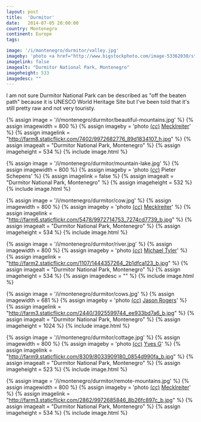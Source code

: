 ```yaml
---
layout: post
title:  'Durmitor'
date:   2014-07-05 20:00:00
country: Montenegro
continent: Europe
tags:

image: '/i/montenegro/durmitor/valley.jpg'
imageby: 'photo <a href="http://www.bigstockphoto.com/image-53362030/stock-photo-fantastic-view-tara-river-gorge-is-the-second-biggest-canyon-in-the-world-and-the-biggest-one-in-e">Leonid Tit</a>'
imagelink: false
imagealt: "Durmitor National Park, Montenegro"
imageheight: 533
imagedesc: ""
---
```

I am not sure Durmitor National Park can be described as "off the beaten path" because it is UNESCO World Heritage Site but I've been told that it's still pretty raw and not very touristy.

<!-- img -->
{% assign image = '/i/montenegro/durmitor/beautiful-mountains.jpg' %}
{% assign imagewidth = 800 %}
{% assign imageby = 'photo <a title="License: Attribution-NoDerivs 2.0 Generic" href="https://creativecommons.org/licenses/by-nd/2.0/">(<em>cc</em>)</a> <a href="http://www.flickr.com/photos/tobishoots/9972682776">Mecklreiter</a>' %}
{% assign imagelink = "http://farm8.staticflickr.com/7402/9972682776_89d1834107_h.jpg" %}
{% assign imagealt = "Durmitor National Park, Montenegro" %}
{% assign imageheight = 534 %}
{% include image.html %}

{% assign image = '/i/montenegro/durmitor/mountain-lake.jpg' %}
{% assign imagewidth = 800 %}
{% assign imageby = 'photo <a title="License: Attribution 2.0 Generic" href="https://creativecommons.org/licenses/by/2.0/">(<em>cc</em>)</a> Pieter Schepens' %}
{% assign imagelink = false %}
{% assign imagealt = "Durmitor National Park, Montenegro" %}
{% assign imageheight = 532 %}
{% include image.html %}

{% assign image = '/i/montenegro/durmitor/cow.jpg' %}
{% assign imagewidth = 800 %}
{% assign imageby = 'photo <a title="License: Attribution-NoDerivs 2.0 Generic" href="https://creativecommons.org/licenses/by-nd/2.0/">(<em>cc</em>)</a> <a href="http://www.flickr.com/photos/tobishoots/9972714753">Mecklreiter</a>' %}
{% assign imagelink = "http://farm6.staticflickr.com/5478/9972714753_7274cd7739_b.jpg" %}
{% assign imagealt = "Durmitor National Park, Montenegro" %}
{% assign imageheight = 534 %}
{% include image.html %}

{% assign image = '/i/montenegro/durmitor/river.jpg' %}
{% assign imagewidth = 800 %}
{% assign imageby = 'photo <a title="License: Attribution-ShareAlike 2.0 Generic" href="https://creativecommons.org/licenses/by-sa/2.0/">(<em>cc</em>)</a> <a href="http://www.flickr.com/photos/lonelyplanetexchange/1444357264/">Michael Tyler</a>' %}
{% assign imagelink = "http://farm2.staticflickr.com/1107/1444357264_2b1dfca123_b.jpg" %}
{% assign imagealt = "Durmitor National Park, Montenegro" %}
{% assign imageheight = 534 %}
{% assign imagedesc = "" %}
{% include image.html %}

{% assign image = '/i/montenegro/durmitor/cows.jpg' %}
{% assign imagewidth = 681 %}
{% assign imageby = 'photo <a title="License: Attribution 2.0 Generic" href="https://creativecommons.org/licenses/by/2.0/">(<em>cc</em>)</a> <a href="http://www.flickr.com/photos/restlessglobetrotter/3925599744">Jason Rogers</a>' %}
{% assign imagelink = "http://farm3.staticflickr.com/2440/3925599744_ee933bd7a6_b.jpg" %}
{% assign imagealt = "Durmitor National Park, Montenegro" %}
{% assign imageheight = 1024 %}
{% include image.html %}

{% assign image = '/i/montenegro/durmitor/cottage.jpg' %}
{% assign imagewidth = 800 %}
{% assign imageby = 'photo <a title="License: Attribution-ShareAlike 2.0 Generic" href="https://creativecommons.org/licenses/by-sa/2.0/">(<em>cc</em>)</a> <a href="http://www.flickr.com/photos/yves_g/8033909180">Yves G</a>' %}
{% assign imagelink = "http://farm9.staticflickr.com/8309/8033909180_0854d990fa_b.jpg" %}
{% assign imagealt = "Durmitor National Park, Montenegro" %}
{% assign imageheight = 523 %}
{% include image.html %}

{% assign image = '/i/montenegro/durmitor/remote-mountains.jpg' %}
{% assign imagewidth = 800 %}
{% assign imageby = 'photo <a title="License: Attribution-NoDerivs 2.0 Generic" href="https://creativecommons.org/licenses/by-nd/2.0/">(<em>cc</em>)</a> <a href="http://www.flickr.com/photos/tobishoots/9972685846">Mecklreiter</a>' %}
{% assign imagelink = "http://farm3.staticflickr.com/2862/9972685846_8b26fc897c_b.jpg" %}
{% assign imagealt = "Durmitor National Park, Montenegro" %}
{% assign imageheight = 534 %}
{% include image.html %}
